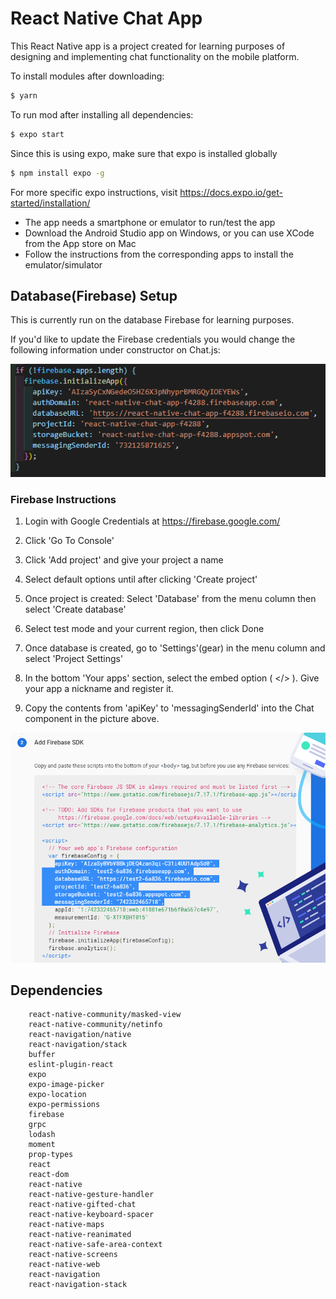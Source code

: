 # React Native Chat App

This React Native app is a project created for learning purposes of designing and implementing chat functionality on the mobile platform.

To install modules after downloading:
```sh
$ yarn
```

To run mod after installing all dependencies:
```sh
$ expo start
```

Since this is using expo, make sure that expo is installed globally
```sh
$ npm install expo -g
```
For more specific expo instructions, visit https://docs.expo.io/get-started/installation/


  - The app needs a smartphone or emulator to run/test the app
  - Download the Android Studio app on Windows, or you can use XCode from the App store on Mac
  - Follow the instructions from the corresponding apps to install the emulator/simulator

## Database(Firebase) Setup

This is currently run on the database Firebase for learning purposes.

If you'd like to update the Firebase credentials you would change the following information under constructor on Chat.js:

![Firestore Initialization](/images/firestoreInitialize.png)

### Firebase Instructions

1. Login with Google Credentials at https://firebase.google.com/

1. Click 'Go To Console'

1. Click 'Add project' and give your project a name

1. Select default options until after clicking 'Create project'

1. Once project is created: Select 'Database' from the menu column then select 'Create database'

1. Select test mode and your current region, then click Done

1. Once database is created, go to 'Settings'(gear) in the menu column and select 'Project Settings'

1. In the bottom 'Your apps' section, select the embed option ( </> ). Give your app a nickname and register it.

1. Copy the contents from 'apiKey' to 'messagingSenderId' into the Chat component in the picture above.

![Firestore Credentials](/images/firestoreCredentials.png)

## Dependencies

````
    react-native-community/masked-view
    react-native-community/netinfo
    react-navigation/native
    react-navigation/stack
    buffer
    eslint-plugin-react
    expo
    expo-image-picker
    expo-location
    expo-permissions
    firebase
    grpc
    lodash
    moment
    prop-types
    react
    react-dom
    react-native
    react-native-gesture-handler
    react-native-gifted-chat
    react-native-keyboard-spacer
    react-native-maps
    react-native-reanimated
    react-native-safe-area-context
    react-native-screens
    react-native-web
    react-navigation
    react-navigation-stack
````